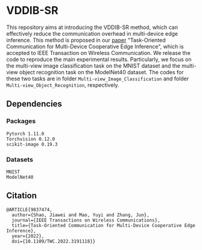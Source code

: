 # VDDIB-SR

This repository aims at introducing the VDDIB-SR method, which can effectively reduce the communication overhead in multi-device edge inference. This method is proposed in our [paper](https://ieeexplore.ieee.org/stamp/stamp.jsp?tp=&arnumber=9837474) "Task-Oriented Communication for Multi-Device Cooperative Edge Inference", which is accepted to IEEE Transaction on Wireless Communication. We release the code to reproduce the main experimental results. Particularly, we focus on the multi-view image classification task on the MNIST dataset and the multi-view object recognition task on the ModelNet40 dataset. The codes for these two tasks are in folder `Multi-view_Image_Classification` and folder `Multi-view_Object_Recognition`, respectively.





## Dependencies
### Packages
```
Pytorch 1.11.0
Torchvision 0.12.0
scikit-image 0.19.3
```
### Datasets

```
MNIST
ModelNet40
```


## Citation

```
@ARTICLE{9837474,
  author={Shao, Jiawei and Mao, Yuyi and Zhang, Jun},
  journal={IEEE Transactions on Wireless Communications}, 
  title={Task-Oriented Communication for Multi-Device Cooperative Edge Inference}, 
  year={2022},
  doi={10.1109/TWC.2022.3191118}}
```
